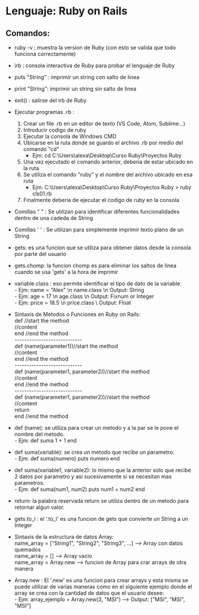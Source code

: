 # Lenguaje: Ruby on Rails

## Comandos:

 - ruby -v : muestra la version de Ruby (con esto se valida que todo funciona correctamente)
 - irb : consola interactiva de Ruby para probar el lenguaje de Ruby
 - puts "String" : imprimir un string con salto de linea
 - print "String": imprimir un string sin salto de linea
 - exit() : salirse del irb de Ruby
 - Ejecutar programas .rb :
	1. Crear un file .rb en un editor de texto (VS Code, Atom, Sublime...)
	2. Introducir codigo de ruby
	3. Ejecutar la consola de Windows CMD
	4. Ubicarse en la ruta donde se guardo el archivo .rb por medio del comando "cd"
		- Ejm: cd C:\Users\alexa\Desktop\Curso Ruby\Proyectos Ruby
	5. Una vez ejecutado el comando anterior, deberia de estar ubicado en la ruta 
	6. Se utiliza el comando "ruby" y el nombre del archivo ubicado en esa ruta
		- Ejm: C:\Users\alexa\Desktop\Curso Ruby\Proyectos Ruby > ruby cls01.rb
	6. Finalmente deberia de ejecutar el codigo de ruby en la consola

  - Comillas " " : Se utilizan para identificar diferentes funcionalidades dentro de una cadeda de String
  - Comillas ' ' : Se utilizan para simplemente imprimir texto plano de un String
  - gets: es una funcion que se utiliza para obtener datos desde la consola por parte del usuario
  - gets.chomp: la funcion chomp es para eliminar los saltos de linea cuando se usa 'gets' a la hora de imprimir
  - variable.class : eso permite identificar el tipo de dato de la variable:  
        - Ejm: name = "Alex" \n name.class \n Output: String  
        - Ejm: age = 17 \n age.class \n Output: Fixnum or Integer  
        - Ejm: price = 18.5 \n price.class \ Output: Float  
  
  - Sintaxis de Metodos o Funciones en Ruby on Rails:  
            def //start the method  
            //content  
            end //end the method  
            ----------------------------  
            def (name(parameter1))//start the method   
            //content  
            end //end the method  
            ----------------------------  
            def (name(parameter1, parameter2))//start the method  
            //content  
            end //end the method  
              ----------------------------  
            def (name(parameter1, parameter2))//start the method   
            //content  
            return  
            end //end the method  

  - def (name): se utiliza para crear un metodo y a la par se le pone el nombre del metodo.  
        - Ejm: def suma  1 + 1 end
  - def suma(variable): se crea un metodo que recibe un parametro.  
        - Ejm: def suma(numero) puts numero end
  - def suma(variable1, variable2): lo mismo que la anterior solo que recibe 2 datos por parametro y asi sucesivamente si se necesitan mas parametros.  
        - Ejm: def suma(num1, num2) puts num1 + num2 end
  - return: la palabra reservada return se utiliza dentro de un metodo para retornar algun valor.
  - gets.to_i : el '.to_i' es una funcion de gets que convierte un String a un Integer
  
  - Sintaxis de la estructura de datos Array:  
            name_array = ["String1", "String2", "String3", ...] --> Array con datos quemados   
            name_array = [] --> Array vacio  
            name_array = Array.new --> funcion de Array para crar arrays de otra manera  

  - Array.new : El '.new' es una funcion para crear arrays y esta misma se puede utilizar de varias maneras como en el siguiente ejemplo donde el array se crea con la cantidad de datos que el usuario desee:  
          - Ejm: array_ejemplo = Array.new(3, "MSI") --> Output: ["MSI", "MSI", "MSI"]


